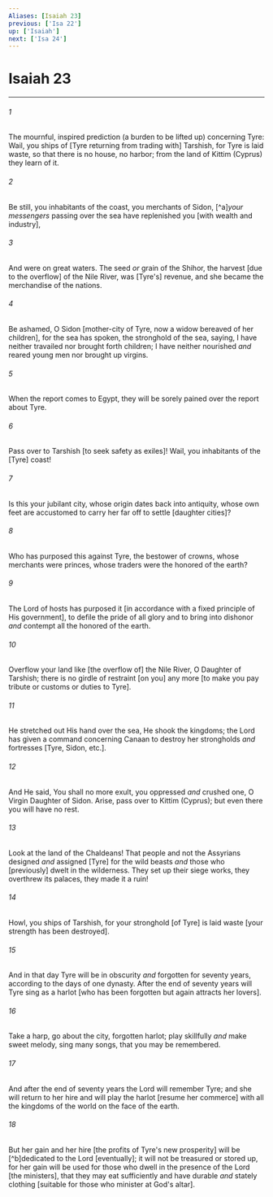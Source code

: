 ```yaml
---
Aliases: [Isaiah 23]
previous: ['Isa 22']
up: ['Isaiah']
next: ['Isa 24']
---
```

# Isaiah 23

***














###### 1 






The mournful, inspired prediction (a burden to be lifted up) concerning Tyre: Wail, you ships of [Tyre returning from trading with] Tarshish, for Tyre is laid waste, so that there is no house, no harbor; from the land of Kittim (Cyprus) they learn of it. 













###### 2 






Be still, you inhabitants of the coast, you merchants of Sidon, [^a]_your messengers_ passing over the sea have replenished you [with wealth and industry], 













###### 3 






And were on great waters. The seed _or_ grain of the Shihor, the harvest [due to the overflow] of the Nile River, was [Tyre's] revenue, and she became the merchandise of the nations. 













###### 4 






Be ashamed, O Sidon [mother-city of Tyre, now a widow bereaved of her children], for the sea has spoken, the stronghold of the sea, saying, I have neither travailed nor brought forth children; I have neither nourished _and_ reared young men nor brought up virgins. 













###### 5 






When the report comes to Egypt, they will be sorely pained over the report about Tyre. 













###### 6 






Pass over to Tarshish [to seek safety as exiles]! Wail, you inhabitants of the [Tyre] coast! 













###### 7 






Is this your jubilant city, whose origin dates back into antiquity, whose own feet are accustomed to carry her far off to settle [daughter cities]? 













###### 8 






Who has purposed this against Tyre, the bestower of crowns, whose merchants were princes, whose traders were the honored of the earth? 













###### 9 






The Lord of hosts has purposed it [in accordance with a fixed principle of His government], to defile the pride of all glory and to bring into dishonor _and_ contempt all the honored of the earth. 













###### 10 






Overflow your land like [the overflow of] the Nile River, O Daughter of Tarshish; there is no girdle of restraint [on you] any more [to make you pay tribute or customs or duties to Tyre]. 













###### 11 






He stretched out His hand over the sea, He shook the kingdoms; the Lord has given a command concerning Canaan to destroy her strongholds _and_ fortresses [Tyre, Sidon, etc.]. 













###### 12 






And He said, You shall no more exult, you oppressed _and_ crushed one, O Virgin Daughter of Sidon. Arise, pass over to Kittim (Cyprus); but even there you will have no rest. 













###### 13 






Look at the land of the Chaldeans! That people and not the Assyrians designed _and_ assigned [Tyre] for the wild beasts _and_ those who [previously] dwelt in the wilderness. They set up their siege works, they overthrew its palaces, they made it a ruin! 













###### 14 






Howl, you ships of Tarshish, for your stronghold [of Tyre] is laid waste [your strength has been destroyed]. 













###### 15 






And in that day Tyre will be in obscurity _and_ forgotten for seventy years, according to the days of one dynasty. After the end of seventy years will Tyre sing as a harlot [who has been forgotten but again attracts her lovers]. 













###### 16 






Take a harp, go about the city, forgotten harlot; play skillfully _and_ make sweet melody, sing many songs, that you may be remembered. 













###### 17 






And after the end of seventy years the Lord will remember Tyre; and she will return to her hire and will play the harlot [resume her commerce] with all the kingdoms of the world on the face of the earth. 













###### 18 






But her gain and her hire [the profits of Tyre's new prosperity] will be [^b]dedicated to the Lord [eventually]; it will not be treasured or stored up, for her gain will be used for those who dwell in the presence of the Lord [the ministers], that they may eat sufficiently and have durable _and_ stately clothing [suitable for those who minister at God's altar].
